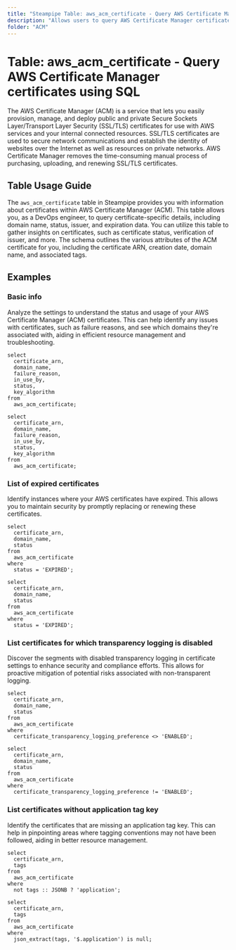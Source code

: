 ```yaml
---
title: "Steampipe Table: aws_acm_certificate - Query AWS Certificate Manager certificates using SQL"
description: "Allows users to query AWS Certificate Manager certificates. This table provides information about each certificate, including the domain name, status, issuer, and more. It can be used to monitor certificate details, validity, and expiration data."
folder: "ACM"
---
```


# Table: aws_acm_certificate - Query AWS Certificate Manager certificates using SQL

The AWS Certificate Manager (ACM) is a service that lets you easily provision, manage, and deploy public and private Secure Sockets Layer/Transport Layer Security (SSL/TLS) certificates for use with AWS services and your internal connected resources. SSL/TLS certificates are used to secure network communications and establish the identity of websites over the Internet as well as resources on private networks. AWS Certificate Manager removes the time-consuming manual process of purchasing, uploading, and renewing SSL/TLS certificates.

## Table Usage Guide

The `aws_acm_certificate` table in Steampipe provides you with information about certificates within AWS Certificate Manager (ACM). This table allows you, as a DevOps engineer, to query certificate-specific details, including domain name, status, issuer, and expiration data. You can utilize this table to gather insights on certificates, such as certificate status, verification of issuer, and more. The schema outlines the various attributes of the ACM certificate for you, including the certificate ARN, creation date, domain name, and associated tags.



## Examples

### Basic info
Analyze the settings to understand the status and usage of your AWS Certificate Manager (ACM) certificates. This can help identify any issues with certificates, such as failure reasons, and see which domains they're associated with, aiding in efficient resource management and troubleshooting.

```sql+postgres
select
  certificate_arn,
  domain_name,
  failure_reason,
  in_use_by,
  status,
  key_algorithm
from
  aws_acm_certificate;
```

```sql+sqlite
select
  certificate_arn,
  domain_name,
  failure_reason,
  in_use_by,
  status,
  key_algorithm
from
  aws_acm_certificate;
```


### List of expired certificates
Identify instances where your AWS certificates have expired. This allows you to maintain security by promptly replacing or renewing these certificates.

```sql+postgres
select
  certificate_arn,
  domain_name,
  status
from
  aws_acm_certificate
where
  status = 'EXPIRED';
```

```sql+sqlite
select
  certificate_arn,
  domain_name,
  status
from
  aws_acm_certificate
where
  status = 'EXPIRED';
```


### List certificates for which transparency logging is disabled
Discover the segments with disabled transparency logging in certificate settings to enhance security and compliance efforts. This allows for proactive mitigation of potential risks associated with non-transparent logging.

```sql+postgres
select
  certificate_arn,
  domain_name,
  status
from
  aws_acm_certificate
where
  certificate_transparency_logging_preference <> 'ENABLED';
```

```sql+sqlite
select
  certificate_arn,
  domain_name,
  status
from
  aws_acm_certificate
where
  certificate_transparency_logging_preference != 'ENABLED';
```


### List certificates without application tag key
Identify the certificates that are missing an application tag key. This can help in pinpointing areas where tagging conventions may not have been followed, aiding in better resource management.

```sql+postgres
select
  certificate_arn,
  tags
from
  aws_acm_certificate
where
  not tags :: JSONB ? 'application';
```

```sql+sqlite
select
  certificate_arn,
  tags
from
  aws_acm_certificate
where
  json_extract(tags, '$.application') is null;
```